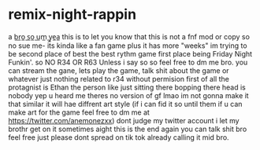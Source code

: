 # remix-night-rappin
a
b̲r̲o̲ ̲s̲o̲ ̲u̲m̲ ̲y̲e̲a̲ 
this is to let you know that this is not a fnf mod or copy so no sue me-
its kinda like a fan game plus it has more "weeks" im trying to be second place of best the best rythm game first place being Friday Night Funkin'.
so NO R34 OR R63 Unless i say so so feel free to dm me bro. you can stream the gane, lets play the game, talk shit about the game or whatever just nothing related to r34 without permision
first of all the protagnist is Ethan the person like just sitting there bopping there head is nobody yep u heard me theres no version of gf lmao im not gonna make it that similar it will hae diffrent art style (if i can fid it so until them if u can make art for the game feel free to dm me at https://twitter.com/anemonezxx) dont judge my twitter account i let my brothr get on it sometimes
aight this is the end again you can talk shit bro feel free just please dont spread on tik tok already calling it mid bro.
